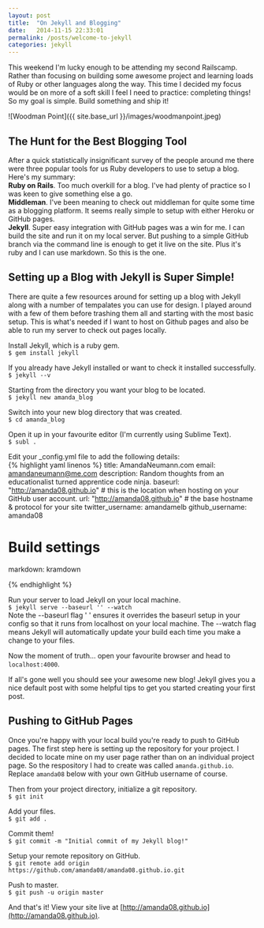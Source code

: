 ```yaml
---
layout: post
title:  "On Jekyll and Blogging"
date:   2014-11-15 22:33:01
permalink: /posts/welcome-to-jekyll
categories: jekyll
---
```

This weekend I'm lucky enough to be attending my second Railscamp. Rather than focusing on building some awesome project and learning loads of Ruby or other languages along the way. This time I decided my focus would be on more of a soft skill I feel I need to practice: completing things! So my goal is simple. Build something and ship it!

![Woodman Point]({{ site.base_url }}/images/woodmanpoint.jpeg)

## The Hunt for the Best Blogging Tool
After a quick statistically insignificant survey of the people around me there were three popular tools for us Ruby developers to use to setup a blog. Here's my summary:   
**Ruby on Rails**. Too much overkill for a blog. I've had plenty of practice so I was keen to give something else a go.   
**Middleman**. I've been meaning to check out middleman for quite some time as a blogging platform. It seems really simple to setup with either Heroku or GitHub pages.  
**Jekyll**. Super easy integration with GitHub pages was a win for me. I can build the site and run it on my local server. But pushing to a simple GitHub branch via the command line is enough to get it live on the site. Plus it's ruby and I can use markdown. So this is the one.

## Setting up a Blog with Jekyll is Super Simple!
There are quite a few resources around for setting up a blog with Jekyll along with a number of tempalates you can use for design. I played around with a few of them before trashing them all and starting with the most basic setup. This is what's needed if I want to host on Github pages and also be able to run my server to check out pages locally.

Install Jekyll, which is a ruby gem.   
`$ gem install jekyll`

If you already have Jekyll installed or want to check it installed successfully.   
`$ jekyll --v`

Starting from the directory you want your blog to be located.   
`$ jekyll new amanda_blog`

Switch into your new blog directory that was created.   
`$ cd amanda_blog`

Open it up in your favourite editor (I'm currently using Sublime Text).   
`$ subl .`

Edit your _config.yml file to add the following details:   
{% highlight yaml linenos %}
title: AmandaNeumann.com
email: amandaneumann@me.com
description: Random thoughts from an educationalist turned apprentice code ninja.
baseurl: "http://amanda08.github.io" # this is the location when hosting on your GitHub user account.
url: "http://amanda08.github.io" # the base hostname & protocol for your site
twitter_username: amandamelb
github_username:  amanda08

# Build settings
markdown: kramdown

{% endhighlight %}

Run your server to load Jekyll on your local machine.   
`$ jekyll serve --baseurl '' --watch`   
Note the --baseurl flag ' ' ensures it overrides the baseurl setup in your config so that it runs from localhost on your local machine. The --watch flag means Jekyll will automatically update your build each time you make a change to your files.


Now the moment of truth... open your favourite browser and head to `localhost:4000`.

If all's gone well you should see your awesome new blog! Jekyll gives you a nice default post with some helpful tips to get you started creating your first post.

## Pushing to GitHub Pages
Once you're happy with your local build you're ready to push to GitHub pages. The first step here is setting up the repository for your project. I decided to locate mine on my user page rather than on an individual project page. So the respository I had to create was called `amanda.github.io`. Replace `amanda08` below with your own GitHub username of course.

Then from your project directory, initialize a git repository.   
`$ git init`

Add your files.   
`$ git add .`

Commit them!   
`$ git commit -m "Initial commit of my Jekyll blog!"`

Setup your remote repository on GitHub.   
`$ git remote add origin https://github.com/amanda08/amanda08.github.io.git`

Push to master.   
`$ git push -u origin master`

And that's it! View your site live at [http://amanda08.github.io](http://amanda08.github.io). 




